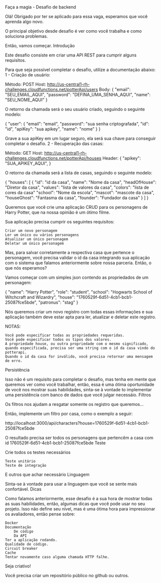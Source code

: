 Faça a magia - Desafio de backend

Olá! Obrigado por ter se aplicado para essa vaga, esperamos que você aprenda algo novo.

O principal objetivo desde desafio é ver como você trabalha e como soluciona problemas.

Então, vamos começar.
Introdução

Este desafio consiste em criar uma API REST para cumprir alguns requisitos.

Para que seja possível completar o desafio, utilize a documentação abaixo:
1 - Criação de usuário:

Método: POST
Host: http://us-central1-rh-challenges.cloudfunctions.net/potterApi/users
Body: {
	"email": "SEU_EMAIL_AQUI",
	"password": "DEFINA_UMA_SENHA_AQUI",
	"name": "SEU_NOME_AQUI"
}

O retorno da chamada será o seu usuário criado, seguindo o seguinte modelo:

{
  "user": {
    "email": "email",
    "password": "sua senha criptografada",
    "id": "id",
    "apiKey": "sua apikey",
    "name": "nome"
  }
}

Grave a sua apiKey em um lugar seguro, ela será sua chave para conseguir completar o desafio.
2 - Recuperação das casas:

Método: GET
Host: http://us-central1-rh-challenges.cloudfunctions.net/potterApi/houses
Header: {
	"apikey": "SUA_APIKEY_AQUI",
}

O retorno da chamada será a lista de casas, seguindo o seguinte modelo:

{
  "houses": [
    {
      "id": "id da casa",
      "name": "Nome da casa",
      "headOfHouse": "Diretor da casa",
      "values": "lista de valores da casa",
      "colors": "lista de cores da casa"
      "school": "Nome da escola",
      "mascot": "mascote da casa",
      "houseGhost": "Fantasma da casa",
      "founder": "Fundador da casa"
    }
  ]
}

Queremos que você crie uma aplicação CRUD para os personagens de Harry Potter, que na nossa opinião é um ótimo filme.

Sua aplicação precisa cumprir os seguintes requisitos:

    Criar um novo personagem
    Ler um único ou vários personagens
    Atualizar um único personagem
    Deletar um único personagem

Mas, para salvar corretamente a respectiva casa que pertence o personagem, você precisa validar o id da casa integrando sua aplicação com o sistema que falamos anteriormente sobre nossa parceria.
Então, o que nós esperamos?

Vamos começar com um simples json contendo as propriedados de um personagem:

{
    "name": "Harry Potter",
    "role": "student",
    "school": "Hogwarts School of Witchcraft and Wizardry",
    "house": "1760529f-6d51-4cb1-bcb1-25087fce5bde",
    "patronus": "stag"
}

Nós queremos criar um novo registro com todas essas informações e sua aplicação também deve estar apta para ler, atualizar e deletar este registro.

NOTAS:

    Você pode especificar todas as propriedades requeridas.
    Você pode especificar todos os tipos dos valores.
    A propriedade house, ou outra propriedade com o mesmo significado, quando especificada, precisa ser uma string com o id da casa vindo do potterapi.
    Quando o id da casa for inválido, você precisa retornar uma mensagem de erro.

Persistência

Isso não é um requisito para completar o desafio, mas tenha em mente que queremos ver como você trabalhar, então, essa é uma ótima oportunidade de você nos mostrar suas habilidades, sinta-se à vontade to implementar uma persistência com banco de dados que você julgar necessáio.
Filtros

Os filtros nos ajudam a resgatar somente os registro que queremos...

Então, implemente um filtro por casa, como o exemplo a seguir:

http://localhost:3000/api/characters?house=1760529f-6d51-4cb1-bcb1-25087fce5bde

O resultado precisa ser todos os personagens que pertencêm a casa com id 1760529f-6d51-4cb1-bcb1-25087fce5bde
Teste

Crie todos os testes necessários

    Teste unitário
    Teste de integração

E outros que achar necessário
Linguagem

Sinta-se à vontade para usar a linguagem que você se sente mais confortável.
Dicas

Como falamos anteriormente, esse desafio é a sua hora de mostrar todas as suas habilidades, então, algumas dicas que você pode usar no seu projeto. Isso não define seu nível, mas é uma ótima hora para impressionar os avaliadores, então pense sobre:

    Docker
    Documentação
        De código
        Da API
    Ter a aplicação rodando.
    Qualidade de código.
    Circuit breaker
    Cache
    Tentar novamente caso alguma chamada HTTP falhe.

Seja criativo!

Você precisa criar um repositório público no github ou outros.